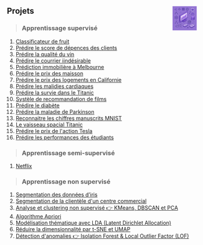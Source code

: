 ## **Projets**<a href="../"><img src="../assets/atomicML.png" alt="Machine Learning" align="right" height="64px"></a>

</div>

> ### **Apprentissage supervisé**
1. [Classificateur de fruit](fruitClassifier)
2. [Prédire le score de dépences des clients](spendingScore)
3. [Prédire la qualité du vin](wineQuality)
4. [Prédire le courrier iindésirable](spam)
5. [Prédiction immobilière à Melbourne](melbourne)
6. [Prédire le prix des maisson](house)
7. [Prédire le prix des logements en Californie](californianHousing)
8. [Prédire les malidies cardiaques](heartDisease)
9. [Prédire la survie dans le Titanic](titanic)
10. [Systèle de recommandation de films](movies)
11. [Prédire le diabète](diabetes)
12. [Prédire la maladie de Parkinson](parkinson)
13. [Reconnaitre les chiffres manuscrits MNIST](mnist)
14. [Le vaisseau spacial Titanic](spacecraft)
15. [Prédire le prix de l'action Tesla](tesla)
16. [Prédire les performances des étudiants](studentPerformance)
> ### **Apprentissage semi-supervisé**
1. [Netflix](netflix)  
<!-- 2. []() -->
> ### **Apprentissage non supervisé**
1. [Segmentation des données d’iris](clusteringOnIrisData)
2. [Segmentation de la clientèle d'un centre commercial](clusteringOfCustomersInAShoppingMall)
3. [Analyse et clustering non supervisé 👉 KMeans, DBSCAN et PCA](KMeans-DBSCAN-PCA)
4. [Algorithme Apriori](AI4PredictingHousePrices)
5. [Modélisation thématique avec LDA (Latent Dirichlet Allocation)](LDAmodeling)
6. [Réduire la dimensionnalité par t-SNE et UMAP](tSneUmap)
7. [Détection d'anomalies 👉 Isolation Forest & Local Outlier Factor (LOF)](anomalyDetectionUsingAnIsolationForestAndTheLocalOutlierFactor)
<!-- <kbd>_Soon_</kbd> -->